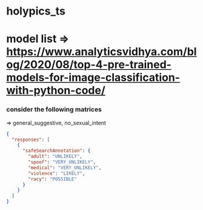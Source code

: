 # holypics_ts

# model list => https://www.analyticsvidhya.com/blog/2020/08/top-4-pre-trained-models-for-image-classification-with-python-code/

### consider the following matrices

=> general_suggestive, no_sexual_intent

```json
{
  "responses": [
    {
      "safeSearchAnnotation": {
        "adult": "UNLIKELY",
        "spoof": "VERY_UNLIKELY",
        "medical": "VERY_UNLIKELY",
        "violence": "LIKELY",
        "racy": "POSSIBLE"
      }
    }
  ]
}
```
